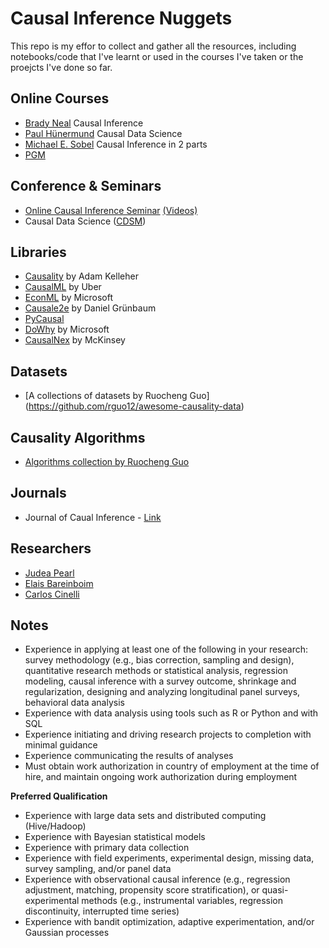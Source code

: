 # Causal Inference Nuggets

This repo is my effor to collect and gather all the resources, including notebooks/code that I've learnt or used in the courses I've taken or the proejcts I've done so far.

## Online Courses

- [Brady Neal](https://www.bradyneal.com/causal-inference-course) Causal Inference
- [Paul Hünermund](https://www.udemy.com/course/causal-data-science/) Causal Data Science
- [Michael E. Sobel](https://www.coursera.org/learn/causal-inference#syllabus) Causal Inference in 2 parts
- [PGM](https://ermongroup.github.io/cs228-notes/)

## Conference & Seminars

- [Online Causal Inference Seminar](https://sites.google.com/view/ocis/) [(Videos)](https://www.youtube.com/channel/UCiiOj5GSES6uw21kfXnxj3A/videos)
- Causal Data Science ([CDSM](https://www.causalscience.org/))

## Libraries

- [Causality](https://github.com/akelleh/causality) by Adam Kelleher
- [CausalML](https://github.com/uber/causalml) by Uber
- [EconML](https://github.com/microsoft/EconML) by Microsoft
- [Causale2e](https://github.com/MLResearchAtOSRAM/cause2e) by Daniel Grünbaum
- [PyCausal](https://pypi.org/project/pycausal/)
- [DoWhy](https://microsoft.github.io/dowhy/) by Microsoft
- [CausalNex](https://causalnex.readthedocs.io/en/latest/) by McKinsey

## Datasets
- [A collections of datasets by Ruocheng Guo] (https://github.com/rguo12/awesome-causality-data)

## Causality Algorithms 
- [Algorithms collection by Ruocheng Guo](https://github.com/rguo12/awesome-causality-algorithms)

## Journals

- Journal of Caual Inference - [Link](https://www.degruyter.com/journal/key/jci/html?lang=en)

## Researchers

- [Judea Pearl](http://bayes.cs.ucla.edu/jp_home.html)
- [Elais Bareinboim](https://causalai.net/)
- [Carlos Cinelli](https://carloscinelli.com/index.html)

## Notes
- Experience in applying at least one of the following in your research: survey methodology (e.g., bias correction, sampling and design), quantitative research methods or statistical analysis, regression modeling, causal inference with a survey outcome, shrinkage and regularization, designing and analyzing longitudinal panel surveys, behavioral data analysis
- Experience with data analysis using tools such as R or Python and with SQL
- Experience initiating and driving research projects to completion with minimal guidance
- Experience communicating the results of analyses
- Must obtain work authorization in country of employment at the time of hire, and maintain ongoing work authorization during employment

**Preferred Qualification**

- Experience with large data sets and distributed computing (Hive/Hadoop)
- Experience with Bayesian statistical models
- Experience with primary data collection
- Experience with field experiments, experimental design, missing data, survey sampling, and/or panel data
- Experience with observational causal inference (e.g., regression adjustment, matching, propensity score stratification), or quasi-experimental methods (e.g., instrumental variables, regression discontinuity, interrupted time series)
- Experience with bandit optimization, adaptive experimentation, and/or Gaussian processes
